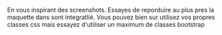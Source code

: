 En vous inspirant des screenshots. Essayes de reporduire au plus pres la maquette dans sont integratlié. Vous pouvez bien sur utilisez vos propres classes css mais essayez d'utiliser un maximum de classes bootstrap